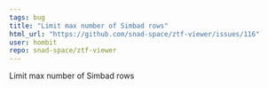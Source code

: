 ```yaml
---
tags: bug
title: "Limit max number of Simbad rows"
html_url: "https://github.com/snad-space/ztf-viewer/issues/116"
user: hombit
repo: snad-space/ztf-viewer
---
```


Limit max number of Simbad rows